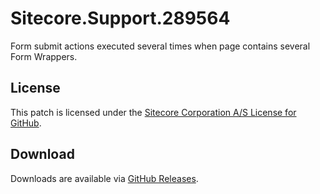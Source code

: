 # Sitecore.Support.289564
Form submit actions executed several times when page contains several Form Wrappers.

## License  
This patch is licensed under the [Sitecore Corporation A/S License for GitHub](https://github.com/sitecoresupport/Sitecore.Support.289564/blob/master/LICENSE).  

## Download  
Downloads are available via [GitHub Releases](https://github.com/sitecoresupport/Sitecore.Support.289564/releases).  
